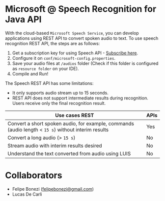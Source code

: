 # Microsoft @ Speech Recognition for Java API
With the cloud-based `Microsoft Speech Service`, you can develop applications using REST API to convert spoken audio to text.
To use speech recognition REST API, the steps are as follows:
1. Get a subscription key for using Speech API - [Subscribe here](https://azure.microsoft.com/try/cognitive-services/).
2. Configure it on `conf/microsoft-config.properties`.
3. Save your audio files at `/audios` folder (Check if this folder is configured as `resource folder` on your IDE).
4. Compile and Run!

The Speech REST API has some limitations:
* It only supports audio stream up to 15 seconds.
* REST API does not support intermediate results during recognition. Users receive only the final recognition result.

Use cases	REST | APIs
-------------- | -------------
Convert a short spoken audio, for example, commands (audio length < `15 s`) without interim results |	Yes
Convert a long audio (> `15 s`)	| No
Stream audio with interim results desired	| No
Understand the text converted from audio using LUIS	| No

# Collaborators
- Felipe Bonezi (felipebonezi@gmail.com)
- Lucas De Carli
